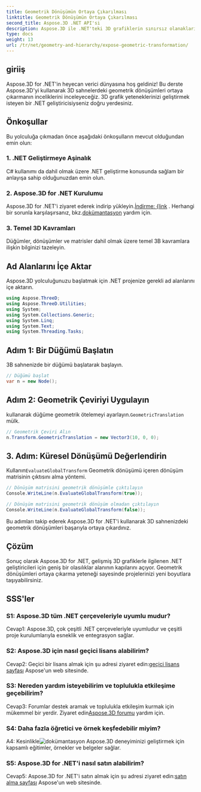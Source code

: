 ```yaml
---
title: Geometrik Dönüşümün Ortaya Çıkarılması
linktitle: Geometrik Dönüşümün Ortaya Çıkarılması
second_title: Aspose.3D .NET API'si
description: Aspose.3D ile .NET'teki 3D grafiklerin sınırsız olanaklarını keşfedin. Geometrik dönüşümleri zahmetsizce ortaya çıkarın.
type: docs
weight: 13
url: /tr/net/geometry-and-hierarchy/expose-geometric-transformation/
---
```

## giriiş

Aspose.3D for .NET'in heyecan verici dünyasına hoş geldiniz! Bu derste Aspose.3D'yi kullanarak 3D sahnelerdeki geometrik dönüşümleri ortaya çıkarmanın inceliklerini inceleyeceğiz. 3D grafik yeteneklerinizi geliştirmek isteyen bir .NET geliştiricisiyseniz doğru yerdesiniz.

## Önkoşullar

Bu yolculuğa çıkmadan önce aşağıdaki önkoşulların mevcut olduğundan emin olun:

### 1. .NET Geliştirmeye Aşinalık

C# kullanımı da dahil olmak üzere .NET geliştirme konusunda sağlam bir anlayışa sahip olduğunuzdan emin olun.

### 2. Aspose.3D for .NET Kurulumu

 Aspose.3D for .NET'i ziyaret ederek indirip yükleyin.[İndirme: {link](https://releases.aspose.com/3d/net/) . Herhangi bir sorunla karşılaşırsanız, bkz.[dokümantasyon](https://reference.aspose.com/3d/net/) yardım için.

### 3. Temel 3D Kavramları

Düğümler, dönüşümler ve matrisler dahil olmak üzere temel 3B kavramlara ilişkin bilginizi tazeleyin.

## Ad Alanlarını İçe Aktar

Aspose.3D yolculuğunuzu başlatmak için .NET projenize gerekli ad alanlarını içe aktarın.

```csharp
using Aspose.ThreeD;
using Aspose.ThreeD.Utilities;
using System;
using System.Collections.Generic;
using System.Linq;
using System.Text;
using System.Threading.Tasks;
```

## Adım 1: Bir Düğümü Başlatın

3B sahnenizde bir düğümü başlatarak başlayın.

```csharp
// Düğümü başlat
var n = new Node();
```

## Adım 2: Geometrik Çeviriyi Uygulayın

 kullanarak düğüme geometrik ötelemeyi ayarlayın.`GeometricTranslation` mülk.

```csharp
// Geometrik Çeviri Alın
n.Transform.GeometricTranslation = new Vector3(10, 0, 0);
```

## 3. Adım: Küresel Dönüşümü Değerlendirin

 Kullanın`EvaluateGlobalTransform` Geometrik dönüşümü içeren dönüşüm matrisinin çıktısını alma yöntemi.

```csharp
// Dönüşüm matrisini geometrik dönüşümle çıktılayın
Console.WriteLine(n.EvaluateGlobalTransform(true));

// Dönüşüm matrisini geometrik dönüşüm olmadan çıktılayın
Console.WriteLine(n.EvaluateGlobalTransform(false));
```

Bu adımları takip ederek Aspose.3D for .NET'i kullanarak 3D sahnenizdeki geometrik dönüşümleri başarıyla ortaya çıkardınız.

## Çözüm

Sonuç olarak Aspose.3D for .NET, gelişmiş 3D grafiklerle ilgilenen .NET geliştiricileri için geniş bir olasılıklar alanının kapılarını açıyor. Geometrik dönüşümleri ortaya çıkarma yeteneği sayesinde projelerinizi yeni boyutlara taşıyabilirsiniz.

## SSS'ler

### S1: Aspose.3D tüm .NET çerçeveleriyle uyumlu mudur?

Cevap1: Aspose.3D, çok çeşitli .NET çerçeveleriyle uyumludur ve çeşitli proje kurulumlarıyla esneklik ve entegrasyon sağlar.

### S2: Aspose.3D için nasıl geçici lisans alabilirim?

 Cevap2: Geçici bir lisans almak için şu adresi ziyaret edin:[geçici lisans sayfası](https://purchase.aspose.com/temporary-license/) Aspose'un web sitesinde.

### S3: Nereden yardım isteyebilirim ve toplulukla etkileşime geçebilirim?

 Cevap3: Forumlar destek aramak ve toplulukla etkileşim kurmak için mükemmel bir yerdir. Ziyaret edin[Aspose.3D forumu](https://forum.aspose.com/c/3d/18) yardım için.

### S4: Daha fazla öğretici ve örnek keşfedebilir miyim?

 A4: Kesinlikle![dokümantasyon](https://reference.aspose.com/3d/net/) Aspose.3D deneyiminizi geliştirmek için kapsamlı eğitimler, örnekler ve belgeler sağlar.

### S5: Aspose.3D for .NET'i nasıl satın alabilirim?

 Cevap5: Aspose.3D for .NET'i satın almak için şu adresi ziyaret edin:[satın alma sayfası](https://purchase.aspose.com/buy) Aspose'un web sitesinde.
